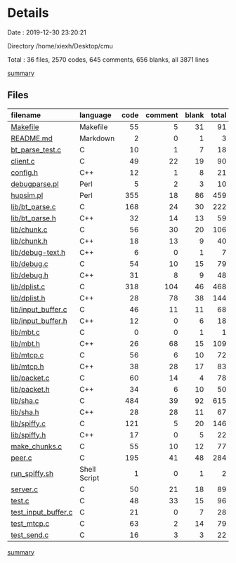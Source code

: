 # Details

Date : 2019-12-30 23:20:21

Directory /home/xiexh/Desktop/cmu

Total : 36 files,  2570 codes, 645 comments, 656 blanks, all 3871 lines

[summary](results.md)

## Files
| filename | language | code | comment | blank | total |
| :--- | :--- | ---: | ---: | ---: | ---: |
| [Makefile](file:///home/xiexh/Desktop/cmu/Makefile) | Makefile | 55 | 5 | 31 | 91 |
| [README.md](file:///home/xiexh/Desktop/cmu/README.md) | Markdown | 2 | 0 | 1 | 3 |
| [bt_parse_test.c](file:///home/xiexh/Desktop/cmu/bt_parse_test.c) | C | 10 | 1 | 7 | 18 |
| [client.c](file:///home/xiexh/Desktop/cmu/client.c) | C | 49 | 22 | 19 | 90 |
| [config.h](file:///home/xiexh/Desktop/cmu/config.h) | C++ | 12 | 1 | 8 | 21 |
| [debugparse.pl](file:///home/xiexh/Desktop/cmu/debugparse.pl) | Perl | 5 | 2 | 3 | 10 |
| [hupsim.pl](file:///home/xiexh/Desktop/cmu/hupsim.pl) | Perl | 355 | 18 | 86 | 459 |
| [lib/bt_parse.c](file:///home/xiexh/Desktop/cmu/lib/bt_parse.c) | C | 168 | 24 | 30 | 222 |
| [lib/bt_parse.h](file:///home/xiexh/Desktop/cmu/lib/bt_parse.h) | C++ | 32 | 14 | 13 | 59 |
| [lib/chunk.c](file:///home/xiexh/Desktop/cmu/lib/chunk.c) | C | 56 | 30 | 20 | 106 |
| [lib/chunk.h](file:///home/xiexh/Desktop/cmu/lib/chunk.h) | C++ | 18 | 13 | 9 | 40 |
| [lib/debug-text.h](file:///home/xiexh/Desktop/cmu/lib/debug-text.h) | C++ | 6 | 0 | 1 | 7 |
| [lib/debug.c](file:///home/xiexh/Desktop/cmu/lib/debug.c) | C | 54 | 10 | 15 | 79 |
| [lib/debug.h](file:///home/xiexh/Desktop/cmu/lib/debug.h) | C++ | 31 | 8 | 9 | 48 |
| [lib/dplist.c](file:///home/xiexh/Desktop/cmu/lib/dplist.c) | C | 318 | 104 | 46 | 468 |
| [lib/dplist.h](file:///home/xiexh/Desktop/cmu/lib/dplist.h) | C++ | 28 | 78 | 38 | 144 |
| [lib/input_buffer.c](file:///home/xiexh/Desktop/cmu/lib/input_buffer.c) | C | 46 | 11 | 11 | 68 |
| [lib/input_buffer.h](file:///home/xiexh/Desktop/cmu/lib/input_buffer.h) | C++ | 12 | 0 | 6 | 18 |
| [lib/mbt.c](file:///home/xiexh/Desktop/cmu/lib/mbt.c) | C | 0 | 0 | 1 | 1 |
| [lib/mbt.h](file:///home/xiexh/Desktop/cmu/lib/mbt.h) | C++ | 26 | 68 | 15 | 109 |
| [lib/mtcp.c](file:///home/xiexh/Desktop/cmu/lib/mtcp.c) | C | 56 | 6 | 10 | 72 |
| [lib/mtcp.h](file:///home/xiexh/Desktop/cmu/lib/mtcp.h) | C++ | 38 | 28 | 17 | 83 |
| [lib/packet.c](file:///home/xiexh/Desktop/cmu/lib/packet.c) | C | 60 | 14 | 4 | 78 |
| [lib/packet.h](file:///home/xiexh/Desktop/cmu/lib/packet.h) | C++ | 34 | 6 | 10 | 50 |
| [lib/sha.c](file:///home/xiexh/Desktop/cmu/lib/sha.c) | C | 484 | 39 | 92 | 615 |
| [lib/sha.h](file:///home/xiexh/Desktop/cmu/lib/sha.h) | C++ | 28 | 28 | 11 | 67 |
| [lib/spiffy.c](file:///home/xiexh/Desktop/cmu/lib/spiffy.c) | C | 121 | 5 | 20 | 146 |
| [lib/spiffy.h](file:///home/xiexh/Desktop/cmu/lib/spiffy.h) | C++ | 17 | 0 | 5 | 22 |
| [make_chunks.c](file:///home/xiexh/Desktop/cmu/make_chunks.c) | C | 55 | 10 | 12 | 77 |
| [peer.c](file:///home/xiexh/Desktop/cmu/peer.c) | C | 195 | 41 | 48 | 284 |
| [run_spiffy.sh](file:///home/xiexh/Desktop/cmu/run_spiffy.sh) | Shell Script | 1 | 0 | 1 | 2 |
| [server.c](file:///home/xiexh/Desktop/cmu/server.c) | C | 50 | 21 | 18 | 89 |
| [test.c](file:///home/xiexh/Desktop/cmu/test.c) | C | 48 | 33 | 15 | 96 |
| [test_input_buffer.c](file:///home/xiexh/Desktop/cmu/test_input_buffer.c) | C | 21 | 0 | 7 | 28 |
| [test_mtcp.c](file:///home/xiexh/Desktop/cmu/test_mtcp.c) | C | 63 | 2 | 14 | 79 |
| [test_send.c](file:///home/xiexh/Desktop/cmu/test_send.c) | C | 16 | 3 | 3 | 22 |

[summary](results.md)